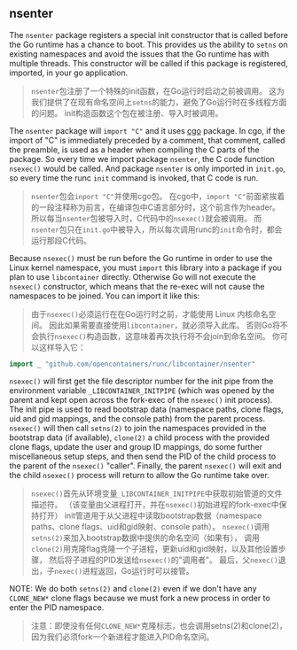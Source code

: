 ## nsenter

The `nsenter` package registers a special init constructor that is called before 
the Go runtime has a chance to boot.  This provides us the ability to `setns` on 
existing namespaces and avoid the issues that the Go runtime has with multiple 
threads.  This constructor will be called if this package is registered, 
imported, in your go application.

> `nsenter`包注册了一个特殊的init函数，在Go运行时启动之前被调用。
> 这为我们提供了在现有命名空间上`setns`的能力，避免了Go运行时在多线程方面的问题。
> init构造函数这个包在被注册、导入时被调用。

The `nsenter` package will `import "C"` and it uses [cgo](https://golang.org/cmd/cgo/)
package. In cgo, if the import of "C" is immediately preceded by a comment, that comment, 
called the preamble, is used as a header when compiling the C parts of the package.
So every time we  import package `nsenter`, the C code function `nsexec()` would be 
called. And package `nsenter` is only imported in `init.go`, so every time the runc
`init` command is invoked, that C code is run.

> `nsenter`包会`inport "C"`并使用cgo包。
> 在cgo中，`import "C"`前面紧挨着的一段注释称为前言，在编译包中C语言部分时，这个前言作为header。
> 所以每当`nsenter`包被导入时，C代码中的`nsexec()`就会被调用。
> 而`nsenter`包只在`init.go`中被导入，所以每次调用runc的`init`命令时，都会运行那段C代码。

Because `nsexec()` must be run before the Go runtime in order to use the
Linux kernel namespace, you must `import` this library into a package if
you plan to use `libcontainer` directly. Otherwise Go will not execute
the `nsexec()` constructor, which means that the re-exec will not cause
the namespaces to be joined. You can import it like this:

> 由于`nsexec()`必须运行在在Go运行时之前，才能使用 Linux 内核命名空间。
> 因此如果需要直接使用`libcontainer`，就必须导入此库。
> 否则Go将不会执行`nsexec()`构造函数，这意味着再次执行将不会join到命名空间。
> 你可以这样导入它：

```go
import _ "github.com/opencontainers/runc/libcontainer/nsenter"
```

`nsexec()` will first get the file descriptor number for the init pipe
from the environment variable `_LIBCONTAINER_INITPIPE` (which was opened
by the parent and kept open across the fork-exec of the `nsexec()` init
process). The init pipe is used to read bootstrap data (namespace paths,
clone flags, uid and gid mappings, and the console path) from the parent
process. `nsexec()` will then call `setns(2)` to join the namespaces
provided in the bootstrap data (if available), `clone(2)` a child process
with the provided clone flags, update the user and group ID mappings, do
some further miscellaneous setup steps, and then send the PID of the
child process to the parent of the `nsexec()` "caller". Finally,
the parent `nsexec()` will exit and the child `nsexec()` process will
return to allow the Go runtime take over.

> `nsexec()`首先从环境变量`_LIBCONTAINER_INITPIPE`中获取初始管道的文件描述符。
> （该变量由父进程打开，并在`nsexec()`初始进程的fork-exec中保持打开）
> init管道用于从父进程中读取bootstrap数据（namespace paths、clone flags、uid和gid映射、console path）。
> `nsexec()`调用`setns(2)`来加入bootstrap数据中提供的命名空间（如果有），
> 调用`clone(2)`用克隆flag克隆一个子进程，更新uid和gid映射，以及其他设置步骤，
> 然后将子进程的PID发送给`nsexec()`的"调用者"。
> 最后，父`nexec()`退出，子`nexec()`进程返回，Go运行时可以接管。

NOTE: We do both `setns(2)` and `clone(2)` even if we don't have any
`CLONE_NEW*` clone flags because we must fork a new process in order to
enter the PID namespace.

> 注意：即使没有任何`CLONE_NEW*`克隆标志，也会调用setns(2)和clone(2)，
> 因为我们必须fork一个新进程才能进入PID命名空间。


